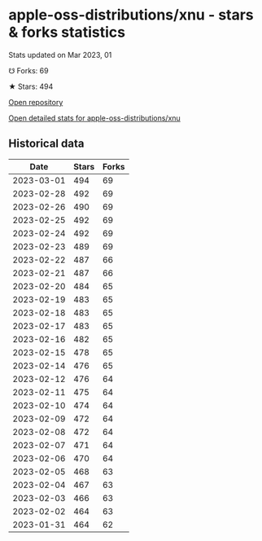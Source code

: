 # apple-oss-distributions/xnu - stars & forks statistics

Stats updated on Mar 2023, 01

☋ Forks: 69

★ Stars: 494

[Open repository](https://github.com/apple-oss-distributions/xnu)

[Open detailed stats for apple-oss-distributions/xnu](https://reviewgithub.com/rep/apple-oss-distributions/xnu)

## Historical data
| Date | Stars | Forks |
|------|-------|-------|
| 2023-03-01 | 494 | 69 | 
| 2023-02-28 | 492 | 69 | 
| 2023-02-26 | 490 | 69 | 
| 2023-02-25 | 492 | 69 | 
| 2023-02-24 | 492 | 69 | 
| 2023-02-23 | 489 | 69 | 
| 2023-02-22 | 487 | 66 | 
| 2023-02-21 | 487 | 66 | 
| 2023-02-20 | 484 | 65 | 
| 2023-02-19 | 483 | 65 | 
| 2023-02-18 | 483 | 65 | 
| 2023-02-17 | 483 | 65 | 
| 2023-02-16 | 482 | 65 | 
| 2023-02-15 | 478 | 65 | 
| 2023-02-14 | 476 | 65 | 
| 2023-02-12 | 476 | 64 | 
| 2023-02-11 | 475 | 64 | 
| 2023-02-10 | 474 | 64 | 
| 2023-02-09 | 472 | 64 | 
| 2023-02-08 | 472 | 64 | 
| 2023-02-07 | 471 | 64 | 
| 2023-02-06 | 470 | 64 | 
| 2023-02-05 | 468 | 63 | 
| 2023-02-04 | 467 | 63 | 
| 2023-02-03 | 466 | 63 | 
| 2023-02-02 | 464 | 63 | 
| 2023-01-31 | 464 | 62 | 

